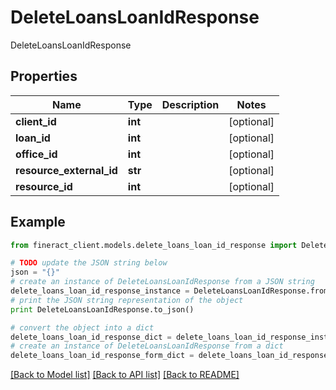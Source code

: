 # DeleteLoansLoanIdResponse

DeleteLoansLoanIdResponse

## Properties

Name | Type | Description | Notes
------------ | ------------- | ------------- | -------------
**client_id** | **int** |  | [optional] 
**loan_id** | **int** |  | [optional] 
**office_id** | **int** |  | [optional] 
**resource_external_id** | **str** |  | [optional] 
**resource_id** | **int** |  | [optional] 

## Example

```python
from fineract_client.models.delete_loans_loan_id_response import DeleteLoansLoanIdResponse

# TODO update the JSON string below
json = "{}"
# create an instance of DeleteLoansLoanIdResponse from a JSON string
delete_loans_loan_id_response_instance = DeleteLoansLoanIdResponse.from_json(json)
# print the JSON string representation of the object
print DeleteLoansLoanIdResponse.to_json()

# convert the object into a dict
delete_loans_loan_id_response_dict = delete_loans_loan_id_response_instance.to_dict()
# create an instance of DeleteLoansLoanIdResponse from a dict
delete_loans_loan_id_response_form_dict = delete_loans_loan_id_response.from_dict(delete_loans_loan_id_response_dict)
```
[[Back to Model list]](../README.md#documentation-for-models) [[Back to API list]](../README.md#documentation-for-api-endpoints) [[Back to README]](../README.md)



